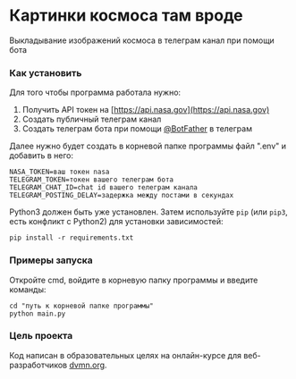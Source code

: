 # Картинки космоса там вроде

Выкладывание изображений космоса в телеграм канал при помощи бота

### Как установить

Для того чтобы программа работала нужно:
1. Получить API токен на [https://api.nasa.gov](https://api.nasa.gov)
2. Создать публичный телеграм канал
3. Создать телеграм бота при помощи [@BotFather](https://telegram.me/BotFather) в телеграм

Далее нужно будет создать в корневой папке программы файл ".env" и добавить в него:
```
NASA_TOKEN=ваш токен nasa
TELEGRAM_TOKEN=токен вашего телеграм бота
TELEGRAM_CHAT_ID=chat id вашего телеграм канала
TELEGRAM_POSTING_DELAY=задержка между постами в секундах
```

Python3 должен быть уже установлен.
Затем используйте `pip` (или `pip3`, есть конфликт с Python2) для установки зависимостей:
```
pip install -r requirements.txt
```

### Примеры запуска

Откройте cmd, войдите в корневую папку программы и введите команды:
```
cd "путь к корневой папке программы"
python main.py
```

### Цель проекта

Код написан в образовательных целях на онлайн-курсе для веб-разработчиков [dvmn.org](https://dvmn.org/).
